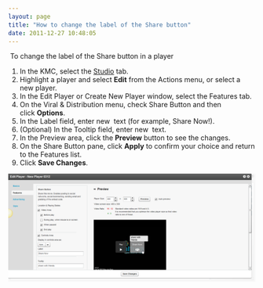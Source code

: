 ```yaml
---
layout: page
title: "How to change the label of the Share button"
date: 2011-12-27 10:48:05
---
```


 <span class="mce-procedure">To change the label of the Share button in a player</span> 

1.  In the KMC, select the <a href="http://www.kaltura.com/index.php/kmc/kmc4#studio|playersList" target="_blank">Studio</a> tab.
2.  Highlight a player and select **Edit** from the Actions menu, or select a new player.
3.  In the Edit Player or Create New Player window, select the Features tab.
4.  On the Viral & Distribution menu, check Share Button and then click **Options**.
5.  In the Label field, enter new  text (for example, Share Now!).
6.  (Optional) In the Tooltip field, enter new  text.
7.  In the Preview area, click the **Preview** button to see the changes.
8.  On the Share Button pane, click **Apply** to confirm your choice and return to the Features list.
9.  Click **Save Changes**.

<div>
  <img src="../../assets/415">
</div>

 